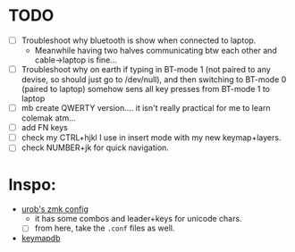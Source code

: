 # TODO

- [ ] Troubleshoot why bluetooth is show when connected to laptop.
  - Meanwhile having two halves communicating btw each other and cable->laptop is fine...
- [ ] Troubleshoot why on earth if typing in BT-mode 1 (not paired to any devise, so should just go to /dev/null), and then switching to BT-mode 0 (paired to laptop) somehow sens all key presses from BT-mode 1 to laptop
- [ ] mb create QWERTY version.... it isn't really practical for me to learn colemak atm...
- [ ] add FN keys
- [ ] check my CTRL+hjkl I use in insert mode with my new keymap+layers.
- [ ] check NUMBER+jk for quick navigation.

# Inspo:

- [urob's zmk config](https://github.com/urob/zmk-config#timeless-homerow-mods)
  - it has some combos and leader+keys for unicode chars.
  - [ ] from here, take the `.conf` files as well.
- [keymapdb](https://keymapdb.com/?firmwares=ZMK&keyboard=Corne)
